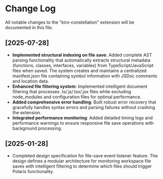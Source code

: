 # Change Log

All notable changes to the "kiro-constellation" extension will be documented in this file.

## [2025-07-28]

- **Implemented structural indexing on file save**: Added complete AST parsing functionality that automatically extracts structural metadata (functions, classes, interfaces, variables) from TypeScript/JavaScript files when saved. The system creates and maintains a centralized manifest.json file containing symbol information with JSDoc comments and location data.
- **Enhanced file filtering system**: Implemented intelligent document filtering that processes .ts/.js/.tsx/.jsx files while excluding node_modules and configuration files for optimal performance.
- **Added comprehensive error handling**: Built robust error recovery that gracefully handles syntax errors and parsing failures without crashing the extension.
- **Integrated performance monitoring**: Added detailed timing logs and performance warnings to ensure responsive file save operations with background processing.

## [2025-01-28]

- Completed design specification for file-save event listener feature. The design defines a modular architecture for monitoring workspace file saves with intelligent filtering to determine which files should trigger Polaris functionality.